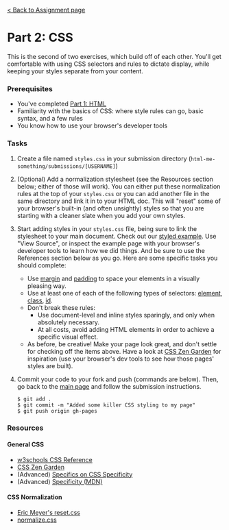 [< Back to Assignment page](..)

# Part 2: CSS

This is the second of two exercises, which build off of each other. You'll get comfortable with using CSS selectors and rules to dictate display, while keeping your styles separate from your content.

### Prerequisites
* You've completed [Part 1: HTML](https://github.com/LaunchCodeEducation/html-me-something/tree/gh-pages/html)
* Familiarity with the basics of CSS: where style rules can go, basic syntax, and a few rules
* You know how to use your browser's developer tools

### Tasks

1. Create a file named `styles.css` in your submission directory (`html-me-something/submissions/[USERNAME]`)
2. (Optional) Add a normalization stylesheet (see the Resources section below; either of those will work). You can either put these normalization rules at the top of your `styles.css` or you can add another file in the same directory and link it in to your HTML doc. This will "reset" some of your browser's built-in (and often unsightly) styles so that you are starting with a cleaner slate when you add your own styles.
2. Start adding styles in your `styles.css` file, being sure to link the stylesheet to your main document. Check out our [styled example](http://education.launchcode.org/html-me-something/submissions/chrisbay/index.html). Use "View Source", or inspect the example page with your browser's developer tools to learn how we did things. And be sure to use the References section below as you go. Here are some specific tasks you should complete:
    * Use [margin](http://www.w3schools.com/css/css_margin.asp) and [padding](http://www.w3schools.com/css/css_padding.asp) to space your elements in a visually pleasing way.
    * Use at least one of each of the following types of selectors: [element](http://www.w3schools.com/cssref/sel_element.asp), [class](http://www.w3schools.com/cssref/sel_class.asp), [id](http://www.w3schools.com/cssref/sel_id.asp).
    * Don't break these rules:
    	* Use document-level and inline styles sparingly, and only when absolutely necessary.
    	* At all costs, avoid adding HTML elements in order to achieve a specific visual effect.
    * As before, be creative! Make your page look great, and don't settle for checking off the items above. Have a look at [CSS Zen Garden](http://www.csszengarden.com) for inspiration (use your browser's dev tools to see how those pages' styles are built).
3. Commit your code to your fork and push (commands are below). Then, go back to the [main page](https://github.com/LaunchCodeEducation/html-me-something) and follow the submission instructions.

    ```
    $ git add .
    $ git commit -m "Added some killer CSS styling to my page"
    $ git push origin gh-pages
    ```

### Resources
#### General CSS
* [w3schools CSS Reference](http://www.w3schools.com/css/default.asp)
* [CSS Zen Garden](http://www.csszengarden.com)
* (Advanced) [Specifics on CSS Specificity](https://css-tricks.com/specifics-on-css-specificity/)
* (Advanced) [Specificity (MDN)](https://developer.mozilla.org/en-US/docs/Web/CSS/Specificity)

#### CSS Normalization
* [Eric Meyer's reset.css](http://meyerweb.com/eric/tools/css/reset/)
* [normalize.css](http://necolas.github.io/normalize.css/)
